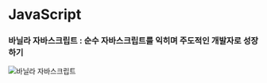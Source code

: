 # JavaScript
### 바닐라 자바스크립트 : 순수 자바스크립트를 익히며 주도적인 개발자로 성장하기
![바닐라 자바스크립트](https://user-images.githubusercontent.com/100753621/156423528-cbfa00b6-3f1a-4bb6-af3d-a11f0b9a8730.jpg)  

